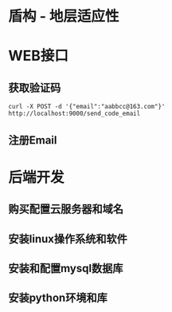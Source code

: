 # 盾构 - 地层适应性

# WEB接口
## 获取验证码
```shell
curl -X POST -d '{"email":"aabbcc@163.com"}' http://localhost:9000/send_code_email
```
## 注册Email

# 后端开发
## 购买配置云服务器和域名
## 安装linux操作系统和软件
## 安装和配置mysql数据库
## 安装python环境和库
